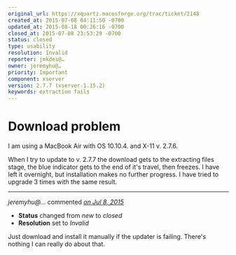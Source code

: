 ```yaml
---
original_url: https://xquartz.macosforge.org/trac/ticket/2148
created_at: 2015-07-08 04:11:50 -0700
updated_at: 2015-08-18 00:26:16 -0700
closed_at: 2015-07-08 23:53:29 -0700
status: closed
type: usability
resolution: Invalid
reporter: jmkdes@…
owner: jeremyhu@…
priority: Important
component: xserver
version: 2.7.7 (xserver-1.15.2)
keywords: extraction fails
---
```


Download problem
================


I am using a MacBook Air with OS 10.10.4. and X-11 v. 2.7.6.

When I try to update to v. 2.7.7 the download gets to the extracting files stage, the blue indicator gets to the end of it's travel, then freezes. I have left it overnight, but installation makes no further progress. I have tried to upgrade 3 times with the same result.



---

*jeremyhu@…* commented *[on Jul 8, 2015](https://xquartz.macosforge.org/trac/ticket/2148#comment:1 "July 8, 2015 at 11:53 PM PDT")*

-   **Status** changed from *new* to *closed*
-   **Resolution** set to *Invalid*

Just download and install it manually if the updater is failing. There's nothing I can really do about that.



